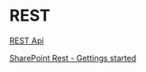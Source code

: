 # REST

[REST Api](https://docs.microsoft.com/en-us/sharepoint/dev/sp-add-ins/sharepoint-net-server-csom-jsom-and-rest-api-index)

[SharePoint Rest - Gettings started](http://www.codeproject.com/Articles/990131/CRUD-Operation-to-List-Using-SharePoint-Rest-API)
